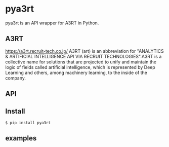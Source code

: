 # pya3rt

pya3rt is an API wrapper for A3RT in Python.

## A3RT
https://a3rt.recruit-tech.co.jp/
A3RT (art) is an abbreviation for "ANALYTICS & ARTIFICIAL INTELLIGENCE API VIA RECRUIT TECHNOLOGIES".A3RT is a collective name for solutions that are projected to unify and maintain the logic of fields called artificial intelligence, which is represented by Deep Learning and others, among machinery learning, to the inside of the company.

## API

## Install

```
$ pip install pya3rt
```

## examples
